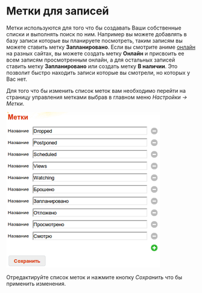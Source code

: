 # Метки для записей

Метки используются для того что бы создавать Ваши собственные списки и выполнять поиск по ним. Например вы можете
добавлять в базу записи которые вы планируете посмотреть, таким записям вы можете ставить метку **Запланировано**. Если
вы смотрите аниме [онлайн](http://ru.wikipedia.org/wiki/Онлайн) на разных сайтах, вы можете создать метку **Онлайн** и
присвоить ее всем записям просмотренным онлайн, а для остальных записей ставить метку **Запланировано** или создать
метку **В наличии**. Это позволит быстро находить записи которые вы смотрели, но которых у Вас нет.

Для того что бы изменить список меток вам необходимо перейти на страницу управления метками выбрав в главном меню
*Настройки -> Метки*.

![Список меток](https://raw.githubusercontent.com/anime-db/anime-db-docs/master/images/ru/general/labals.jpg)

Отредактируйте список меток и нажмите кнопку *Сохранить* что бы применить изменения.